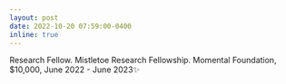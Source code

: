 ```yaml
---
layout: post
date: 2022-10-20 07:59:00-0400
inline: true
---
```


 Research Fellow. Mistletoe Research Fellowship. Momental Foundation, $10,000, June 2022 - June 2023:sparkles:
